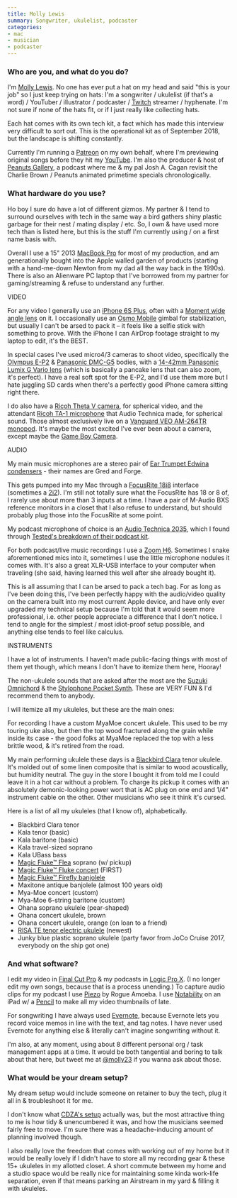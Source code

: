 ```yaml
---
title: Molly Lewis
summary: Songwriter, ukulelist, podcaster 
categories:
- mac
- musician
- podcaster
---
```


### Who are you, and what do you do?

I'm [Molly Lewis](http://www.mollylewis.wtf/ "Molly's website."). No one has ever put a hat on my head and said "this is your job" so I just keep trying on hats: I'm a songwriter / ukulelist (if that's a word) / YouTuber / illustrator / podcaster / [Twitch][] streamer / hyphenate.  I'm not sure if none of the hats fit, or if I just really like collecting hats.

Each hat comes with its own tech kit, a fact which has made this interview very difficult to sort out. This is the operational kit as of September 2018, but the landscape is shifting constantly.

Currently I'm running a [Patreon](https://patreon.com/molly "Molly's Patreon account.") on my own behalf, where I'm previewing original songs before they hit my [YouTube](https://www.youtube.com/c/MollyLewisMusic/ "Molly's YouTube account."). I'm also the producer & host of [Peanuts Gallery](http://peanuts.gallery/ "Molly's podcast."), a podcast where me & my pal Josh A. Cagan revisit the Charlie Brown / Peanuts animated primetime specials chronologically.

### What hardware do you use?

Ho boy I sure do have a lot of different gizmos. My partner & I tend to surround ourselves with tech in the same way a bird gathers shiny plastic garbage for their nest / mating display / etc. So, I own & have used more tech than is listed here, but this is the stuff I'm currently using / on a first name basis with.

Overall I use a 15" 2013 [MacBook Pro][macbook-pro] for most of my production, and am generationally bought into the Apple walled garden of products (starting with a hand-me-down Newton from my dad all the way back in the 1990s). There is also an Alienware PC laptop that I've borrowed from my partner for gaming/streaming & refuse to understand any further.

VIDEO

For any video I generally use an [iPhone 6S Plus][iphone-6s-plus], often with a [Moment wide angle lens][wide-lens] on it. I occasionally use an [Osmo Mobile][osmo-mobile] gimbal for stabilization, but usually I can't be arsed to pack it – it feels like a selfie stick with something to prove. With the iPhone I can AirDrop footage straight to my laptop to edit, it's the BEST.

In special cases I've used micro4/3 cameras to shoot video, specifically the [Olympus E-P2][pen-e-p2] & [Panasonic DMC-G5][lumix-dmc-g5] bodies, with a [14-42mm Panasonic Lumix G Vario lens][lumix-g-vario-14-42mm-f3.5-asph] (which is basically a pancake lens that can also zoom, it's perfect). I have a real soft spot for the E-P2, and I'd use them more but I hate juggling SD cards when there's a perfectly good iPhone camera sitting right there.

I do also have a [Ricoh Theta V camera][theta-v], for spherical video, and the attendant [Ricoh TA-1 microphone][3d-microphone-ta-1] that Audio Technica made, for spherical sound. Those almost exclusively live on a [Vanguard VEO AM-264TR monopod][veo-2-am-264tr]. It's maybe the most excited I've ever been about a camera, except maybe the [Game Boy Camera][game-boy-camera].

AUDIO

My main music microphones are a stereo pair of [Ear Trumpet Edwina condensers][edwina-stereo] - their names are Gred and Forge.

This gets pumped into my Mac through a [FocusRite 18i8][scarlett-18i8] interface (sometimes a [2i2][scarlett-2i2]). I'm still not totally sure what the FocusRite has 18 or 8 of, I rarely use about more than 3 inputs at a time. I have a pair of M-Audio BXS reference monitors in a closet that I also refuse to understand, but should probably plug those into the FocusRite at some point.

My podcast microphone of choice is an [Audio Technica 2035][at2035], which I found through [Tested's breakdown of their podcast kit](https://www.tested.com/tech/460310-tested-depth-our-podcasting-gear-and-setup/ "A Tested video about their podcast setup.").

For both podcast/live music recordings I use a [Zoom H6][h6]. Sometimes I snake aforementioned mics into it, sometimes I use the little microphone nodules it comes with. It's also a great XLR-USB interface to your computer when traveling (she said, having learned this well after she already bought it).

This is all assuming that I can be arsed to pack a tech bag. For as long as I've been doing this, I've been perfectly happy with the audio/video quality on the camera built into my most current Apple device, and have only ever upgraded my technical setup because I'm told that it would seem more professional, i.e. other people appreciate a difference that I don't notice. I tend to angle for the simplest / most idiot-proof setup possible, and anything else tends to feel like calculus.

INSTRUMENTS

I have a lot of instruments. I haven't made public-facing things with most of them yet though, which means I don't have to itemize them here, Hooray!

The non-ukulele sounds that are asked after the most are the [Suzuki Omnichord][omnichord] & the [Stylophone Pocket Synth][stylophone-s-1-retro-pocket-synth]. These are VERY FUN & I'd recommend them to anybody.

I will itemize all my ukuleles, but these are the main ones:

For recording I have a custom MyaMoe concert ukulele. This used to be my touring uke also, but then the top wood fractured along the grain while inside its case - the good folks at MyaMoe replaced the top with a less brittle wood, & it's retired from the road.

My main performing ukulele these days is a [Blackbird Clara][clara] tenor ukulele. It's molded out of some linen composite that is similar to wood acoustically, but humidity neutral. The guy in the store I bought it from told me I could leave it in a hot car without a problem. To charge its pickup it comes with an absolutely demonic-looking power wort that is AC plug on one end and 1/4" instrument cable on the other. Other musicians who see it think it's cursed.

Here is a list of all my ukuleles (that I know of), alphabetically.

- Blackbird Clara tenor
- Kala tenor (basic)
- Kala baritone (basic)
- Kala travel-sized soprano
- Kala UBass bass
- [Magic Fluke™ Flea][flea] soprano (w/ pickup)
- [Magic Fluke™ Fluke concert][fluke] (FIRST)
- [Magic Fluke™ Firefly banjolele][firefly]
- Maxitone antique banjolele (almost 100 years old)
- Mya-Moe concert (custom)
- Mya-Moe 6-string baritone (custom)
- Ohana soprano ukulele (pear-shaped)
- Ohana concert ukulele, brown
- Ohana concert ukulele, orange (on loan to a friend) 
- [RISA TE tenor electric ukulele][te-tenor] (newest)
- Junky blue plastic soprano ukulele (party favor from JoCo Cruise 2017, everybody on the ship got one)

### And what software?

I edit my video in [Final Cut Pro][final-cut-pro] & my podcasts in [Logic Pro X][logic-pro]. (I no longer edit my own songs, because that is a process unending.) To capture audio clips for my podcast I use [Piezo][] by Rogue Amoeba. I use [Notability][notability-ios] on an iPad w/ a [Pencil][] to make all my video thumbnails of late.

For songwriting I have always used [Evernote][], because Evernote lets you record voice memos in line with the text, and tag notes. I have never used Evernote for anything else & literally can't imagine songwriting without it.

I'm also, at any moment, using about 8 different personal org / task management apps at a time. It would be both tangential and boring to talk about that here, but tweet me at [@molly23](https://twitter.com/@molly23 "Molly's Twitter account.") if you wanna ask about those.

### What would be your dream setup?

My dream setup would include someone on retainer to buy the tech, plug it all in & troubleshoot it for me.

I don't know what [CDZA's setup](https://www.youtube.com/watch?v=4Gks6-m99Ec "A YouTube video of the Aces of Bass band.") actually was, but the most attractive thing to me is how tidy & unencumbered it was, and how the musicians seemed fairly free to move. I'm sure there was a headache-inducing amount of planning involved though.

I also really love the freedom that comes with working out of my home but it would be really lovely if I didn't have to store all my recording gear & these 15+ ukuleles in my allotted closet. A short commute between my home and a studio space would be really nice for maintaining some kinda work-life separation, even if that means parking an Airstream in my yard & filling it with ukuleles.

[3d-microphone-ta-1]: https://us.ricoh-imaging.com/index.php/accessories/theta-22/ta-1 "A 3D microphone for the Theta V."
[at2035]: https://www.audio-technica.com/cms/wired_mics/cebb57a269d232ee/ "A cardioid microphone."
[clara]: https://www.blackbirdguitar.com/products/clara-concert-ukulele "A concert ukulele."
[edwina-stereo]: http://www.eartrumpetlabs.com/products/microphones/edwina-stereo "A condenser microphone."
[firefly]: https://www.magicfluke.com/Firefly-s/1514.htm "A banjo ukulele."
[flea]: https://www.magicfluke.com/Flea-s/1513.htm "A ukulele."
[fluke]: https://www.magicfluke.com/Fluke-s/1477.htm "A ukulele."
[game-boy-camera]: https://en.wikipedia.org/wiki/Game_Boy_Camera "A camera for the Game Boy console."
[h6]: https://www.amazon.com/Zoom-H6-Six-Track-Portable-Recorder/dp/B00DFU9BRK "A portable six-track recorder."
[iphone-6s-plus]: https://en.wikipedia.org/wiki/IPhone_6s_Plus "A large smartphone."
[lumix-dmc-g5]: https://en.wikipedia.org/wiki/Panasonic_Lumix_DMC-G5 "A 16.7 megapixel Micro Four Thirds camera."
[lumix-g-vario-14-42mm-f3.5-asph]: https://shop.panasonic.com/support-only/H-FS014042.html "A pancake lens."
[macbook-pro]: https://www.apple.com/macbook-pro/ "A laptop."
[omnichord]: https://en.wikipedia.org/wiki/Omnichord "A unique electronic musical instrument."
[osmo-mobile]: https://www.dji.com/osmo-mobile "A hand-held dock for turning a smart phone into a motion camera."
[pen-e-p2]: https://en.wikipedia.org/wiki/Olympus_PEN_E-P2 "A 12.3 megapixel Micro Four Thirds camera."
[pencil]: https://www.fiftythree.com/pencil "An iPad stylus."
[scarlett-18i8]: https://us.focusrite.com/usb-audio-interfaces/scarlett-18i8 "A USB audio interface."
[scarlett-2i2]: https://www.amazon.com/Focusrite-2i2-USB-Recording-Interface/dp/B005OZE9SA "A USB audio interface."
[stylophone-s-1-retro-pocket-synth]: https://equipboard.com/items/dubreq-stylophone-s-1-retro-pocket-synth "A pocket synth."
[te-tenor]: https://www.ukulele.de/shop4/en/risa-te-tenor-surf-green "An electric ukulele."
[theta-v]: https://us.ricoh-imaging.com/index.php/cameras/theta-v "A 4K 360 degree camera."
[veo-2-am-264tr]: https://www.vanguardworld.us/photo_video_us/veo-2-am-264tr.html "A portable monopod."
[wide-lens]: https://www.shopmoment.com/shop/new-wide-lens "A wide angle lens for mobile phones."
[evernote]: https://evernote.com/ "Online software for capturing notes."
[final-cut-pro]: https://en.wikipedia.org/wiki/Final_Cut_Pro "A nonlinear video editor."
[logic-pro]: https://www.apple.com/logic-pro/ "A professional audio application for the Mac."
[notability-ios]: https://itunes.apple.com/us/app/notability/id360593530 "A note-taking app."
[piezo]: https://rogueamoeba.com/piezo/ "A recording app for the Mac."
[twitch]: https://www.twitch.tv/ "A video broadcasting service."
